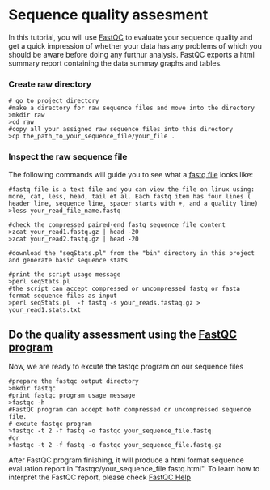 # Sequence quality assesment
In this tutorial, you will use [FastQC](https://www.bioinformatics.babraham.ac.uk/projects/fastqc/) to evaluate your sequence quality and get a quick impression of whether your data has any problems of which you should be aware before doing any furthur analysis. FastQC exports a html summary report containing the data summay graphs and tables.

### Create raw directory
```
# go to project directory
#make a directory for raw sequence files and move into the directory
>mkdir raw
>cd raw
#copy all your assigned raw sequence files into this directory
>cp the_path_to_your_sequence_file/your_file .
```
### Inspect the raw sequence file  
The following commands will guide you to see what a [fastq file](https://en.wikipedia.org/wiki/FASTQ_format) looks like:
```
#fastq file is a text file and you can view the file on linux using: more, cat, less, head, tail et al. Each fastq item has four lines ( header line, sequence line, spacer starts with +, and a quality line)
>less your_read_file_name.fastq

#check the compressed paired-end fastq sequence file content  
>zcat your_read1.fastq.gz | head -20
>zcat your_read2.fastq.gz | head -20

#download the "seqStats.pl" from the "bin" directory in this project and generate basic sequence stats

#print the script usage message
>perl seqStats.pl
#the script can accept compressed or uncompressed fastq or fasta format sequence files as input 
>perl seqStats.pl  -f fastq -s your_reads.fastaq.gz > your_read1.stats.txt
```
## Do the quality assessment using the [FastQC program](https://www.bioinformatics.babraham.ac.uk/projects/fastqc/)  
Now, we are ready to excute the fastqc program on our sequence files
```
#prepare the fastqc output directory
>mkdir fastqc
#print fastqc program usage message
>fastqc -h
#FastQC program can accept both compressed or uncompressed sequence file.
# excute fastqc program
>fastqc -t 2 -f fastq -o fastqc your_sequence_file.fastq 
#or
>fastqc -t 2 -f fastq -o fastqc your_sequence_file.fastq.gz
```
After FastQC program finishing, it will produce a html format sequence evaluation report in "fastqc/your_sequence_file.fastq.html". To learn how to interpret the FastQC report, please check  [FastQC Help](http://www.bioinformatics.babraham.ac.uk/projects/fastqc/Help/) 
